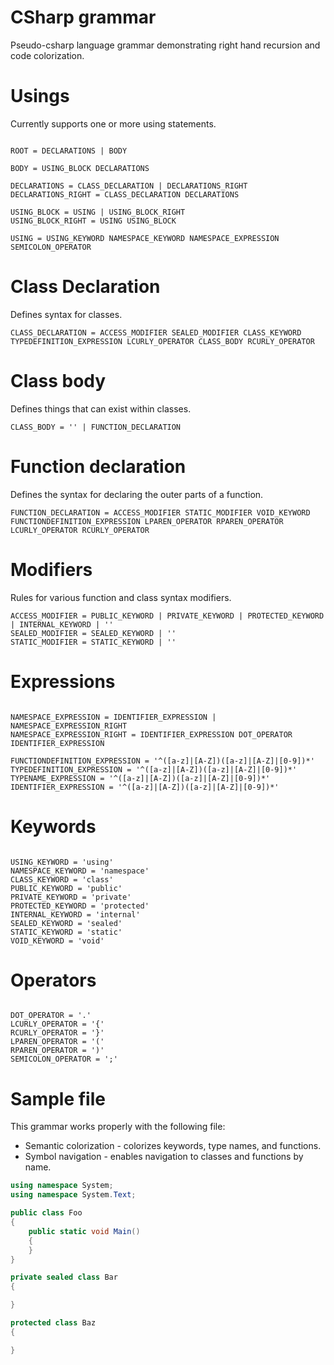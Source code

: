 # CSharp grammar

Pseudo-csharp language grammar demonstrating right hand recursion and code colorization.

# Usings

Currently supports one or more using statements.

```rosetta

ROOT = DECLARATIONS | BODY

BODY = USING_BLOCK DECLARATIONS

DECLARATIONS = CLASS_DECLARATION | DECLARATIONS_RIGHT
DECLARATIONS_RIGHT = CLASS_DECLARATION DECLARATIONS

USING_BLOCK = USING | USING_BLOCK_RIGHT
USING_BLOCK_RIGHT = USING USING_BLOCK

USING = USING_KEYWORD NAMESPACE_KEYWORD NAMESPACE_EXPRESSION SEMICOLON_OPERATOR

```

# Class Declaration

Defines syntax for classes.

```rosetta
CLASS_DECLARATION = ACCESS_MODIFIER SEALED_MODIFIER CLASS_KEYWORD TYPEDEFINITION_EXPRESSION LCURLY_OPERATOR CLASS_BODY RCURLY_OPERATOR
```

# Class body

Defines things that can exist within classes.

```rosetta
CLASS_BODY = '' | FUNCTION_DECLARATION
```

# Function declaration

Defines the syntax for declaring the outer parts of a function.

```rosetta
FUNCTION_DECLARATION = ACCESS_MODIFIER STATIC_MODIFIER VOID_KEYWORD FUNCTIONDEFINITION_EXPRESSION LPAREN_OPERATOR RPAREN_OPERATOR LCURLY_OPERATOR RCURLY_OPERATOR
```

# Modifiers

Rules for various function and class syntax modifiers.

```rosetta
ACCESS_MODIFIER = PUBLIC_KEYWORD | PRIVATE_KEYWORD | PROTECTED_KEYWORD | INTERNAL_KEYWORD | ''
SEALED_MODIFIER = SEALED_KEYWORD | ''
STATIC_MODIFIER = STATIC_KEYWORD | ''
```

# Expressions
```rosetta

NAMESPACE_EXPRESSION = IDENTIFIER_EXPRESSION | NAMESPACE_EXPRESSION_RIGHT
NAMESPACE_EXPRESSION_RIGHT = IDENTIFIER_EXPRESSION DOT_OPERATOR IDENTIFIER_EXPRESSION

FUNCTIONDEFINITION_EXPRESSION = '^([a-z]|[A-Z])([a-z]|[A-Z]|[0-9])*'
TYPEDEFINITION_EXPRESSION = '^([a-z]|[A-Z])([a-z]|[A-Z]|[0-9])*'
TYPENAME_EXPRESSION = '^([a-z]|[A-Z])([a-z]|[A-Z]|[0-9])*'
IDENTIFIER_EXPRESSION = '^([a-z]|[A-Z])([a-z]|[A-Z]|[0-9])*'

```

# Keywords

```rosetta

USING_KEYWORD = 'using'
NAMESPACE_KEYWORD = 'namespace'
CLASS_KEYWORD = 'class'
PUBLIC_KEYWORD = 'public'
PRIVATE_KEYWORD = 'private'
PROTECTED_KEYWORD = 'protected'
INTERNAL_KEYWORD = 'internal'
SEALED_KEYWORD = 'sealed'
STATIC_KEYWORD = 'static'
VOID_KEYWORD = 'void'
```


# Operators

```rosetta

DOT_OPERATOR = '.'
LCURLY_OPERATOR = '{'
RCURLY_OPERATOR = '}'
LPAREN_OPERATOR = '('
RPAREN_OPERATOR = ')'
SEMICOLON_OPERATOR = ';'

```

# Sample file

This grammar works properly with the following file:

- Semantic colorization - colorizes keywords, type names, and functions.
- Symbol navigation - enables navigation to classes and functions by name.

```csharp
using namespace System;
using namespace System.Text;

public class Foo
{
	public static void Main()
	{
	}
}

private sealed class Bar
{

}

protected class Baz
{

}


```